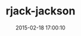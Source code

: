 ---
layout: post
title:  "rjack-jackson"
repo:   "dekellum/rjack"
date:   2015-02-18 17:00:10
gemurl: http://rjack.gravitext.com/jackson
---
